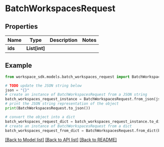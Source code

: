 # BatchWorkspacesRequest


## Properties

Name | Type | Description | Notes
------------ | ------------- | ------------- | -------------
**ids** | **List[int]** |  | 

## Example

```python
from workspace_sdk.models.batch_workspaces_request import BatchWorkspacesRequest

# TODO update the JSON string below
json = "{}"
# create an instance of BatchWorkspacesRequest from a JSON string
batch_workspaces_request_instance = BatchWorkspacesRequest.from_json(json)
# print the JSON string representation of the object
print(BatchWorkspacesRequest.to_json())

# convert the object into a dict
batch_workspaces_request_dict = batch_workspaces_request_instance.to_dict()
# create an instance of BatchWorkspacesRequest from a dict
batch_workspaces_request_from_dict = BatchWorkspacesRequest.from_dict(batch_workspaces_request_dict)
```
[[Back to Model list]](../README.md#documentation-for-models) [[Back to API list]](../README.md#documentation-for-api-endpoints) [[Back to README]](../README.md)


